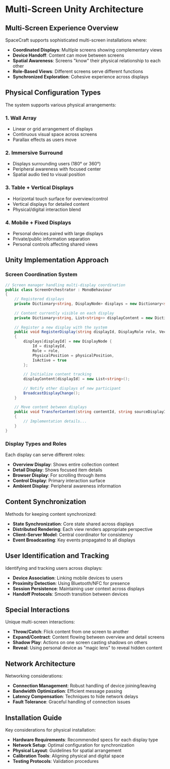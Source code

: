 # Multi-Screen Unity Architecture

## Multi-Screen Experience Overview

SpaceCraft supports sophisticated multi-screen installations where:

- **Coordinated Displays**: Multiple screens showing complementary views
- **Device Handoff**: Content can move between screens
- **Spatial Awareness**: Screens "know" their physical relationship to each other
- **Role-Based Views**: Different screens serve different functions
- **Synchronized Exploration**: Cohesive experience across displays

## Physical Configuration Types

The system supports various physical arrangements:

### 1. Wall Array
- Linear or grid arrangement of displays
- Continuous visual space across screens
- Parallax effects as users move

### 2. Immersive Surround
- Displays surrounding users (180° or 360°)
- Peripheral awareness with focused center
- Spatial audio tied to visual position

### 3. Table + Vertical Displays
- Horizontal touch surface for overview/control
- Vertical displays for detailed content
- Physical/digital interaction blend

### 4. Mobile + Fixed Displays
- Personal devices paired with large displays
- Private/public information separation
- Personal controls affecting shared views

## Unity Implementation Approach

### Screen Coordination System

```csharp
// Screen manager handling multi-display coordination
public class ScreenOrchestrator : MonoBehaviour
{
    // Registered displays
    private Dictionary<string, DisplayNode> displays = new Dictionary<string, DisplayNode>();
    
    // Content currently visible on each display
    private Dictionary<string, List<string>> displayContent = new Dictionary<string, List<string>>();
    
    // Register a new display with the system
    public void RegisterDisplay(string displayId, DisplayRole role, Vector3 physicalPosition)
    {
        displays[displayId] = new DisplayNode {
            Id = displayId,
            Role = role,
            PhysicalPosition = physicalPosition,
            IsActive = true
        };
        
        // Initialize content tracking
        displayContent[displayId] = new List<string>();
        
        // Notify other displays of new participant
        BroadcastDisplayChange();
    }
    
    // Move content between displays
    public void TransferContent(string contentId, string sourceDisplayId, string targetDisplayId)
    {
        // Implementation details...
    }
}
```

### Display Types and Roles

Each display can serve different roles:

- **Overview Display**: Shows entire collection context
- **Detail Display**: Shows focused item details
- **Browser Display**: For scrolling through items
- **Control Display**: Primary interaction surface
- **Ambient Display**: Peripheral awareness information

## Content Synchronization

Methods for keeping content synchronized:

- **State Synchronization**: Core state shared across displays
- **Distributed Rendering**: Each view renders appropriate perspective
- **Client-Server Model**: Central coordinator for consistency
- **Event Broadcasting**: Key events propagated to all displays

## User Identification and Tracking

Identifying and tracking users across displays:

- **Device Association**: Linking mobile devices to users
- **Proximity Detection**: Using Bluetooth/NFC for presence
- **Session Persistence**: Maintaining user context across displays
- **Handoff Protocols**: Smooth transition between devices

## Special Interactions

Unique multi-screen interactions:

- **Throw/Catch**: Flick content from one screen to another
- **Expand/Contract**: Content flowing between overview and detail screens
- **Shadow Play**: Actions on one screen casting shadows on others
- **Reveal**: Using personal device as "magic lens" to reveal hidden content

## Network Architecture

Networking considerations:

- **Connection Management**: Robust handling of device joining/leaving
- **Bandwidth Optimization**: Efficient message passing
- **Latency Compensation**: Techniques to hide network delays
- **Fault Tolerance**: Graceful handling of connection issues

## Installation Guide

Key considerations for physical installation:

- **Hardware Requirements**: Recommended specs for each display type
- **Network Setup**: Optimal configuration for synchronization
- **Physical Layout**: Guidelines for spatial arrangement
- **Calibration Tools**: Aligning physical and digital space
- **Testing Protocols**: Validation procedures 